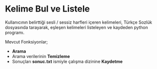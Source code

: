 # Kelime Bul ve Listele
Kullanıcının belirttiği sesli / sessiz harfleri içeren kelimeleri, Türkçe Sozlük dosyasında tarayarak, eşleşen kelimeleri listeleyen ve kaydeden python programı.

Mevcut Fonksiyonlar;
* **Arama**
* Arama verilerinin **Temizleme**
* Sonuçları **sonuc.txt** ismiyle çalışma dizinine **Kaydetme**
